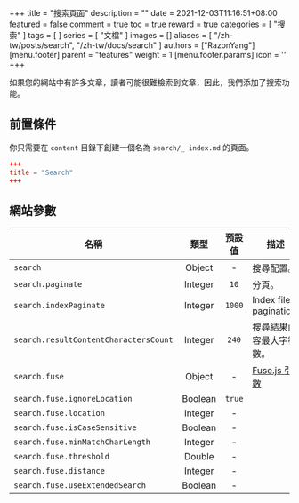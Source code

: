 +++
title = "搜索頁面"
description = ""
date = 2021-12-03T11:16:51+08:00
featured = false
comment = true
toc = true
reward = true
categories = [
  "搜索"
]
tags = [
]
series = [
  "文檔"
]
images = []
aliases = [
  "/zh-tw/posts/search",
  "/zh-tw/docs/search"
]
authors = ["RazonYang"]
[menu.footer]
  parent = "features"
  weight = 1
  [menu.footer.params]
    icon = '<i class="fas fa-fw fa-search text-info"></i>'
+++

如果您的網站中有許多文章，讀者可能很難檢索到文章，因此，我們添加了搜索功能。

<!--more-->

## 前置條件

你只需要在 `content` 目錄下創建一個名為 `search/_ index.md` 的頁面。

```toml
+++
title = "Search"
+++
```

## 網站參數

| 名稱 | 類型 | 預設值 | 描述
|---|:-:|:-:|---
| `search` | Object | - | 搜尋配置。
| `search.paginate` | Integer | `10` | 分頁。
| `search.indexPaginate` | Integer | `1000` | Index file pagination.
| `search.resultContentCharactersCount` | Integer | `240` | 搜尋結果內容最大字符數。
| `search.fuse` | Object | - | [Fuse.js 引數](https://fusejs.io/api/options.html)
| `search.fuse.ignoreLocation` | Boolean | `true` |
| `search.fuse.location` | Integer | - |
| `search.fuse.isCaseSensitive` | Boolean | - |
| `search.fuse.minMatchCharLength` | Integer | - |
| `search.fuse.threshold` | Double | - |
| `search.fuse.distance` | Integer | - |
| `search.fuse.useExtendedSearch` | Boolean | - |

